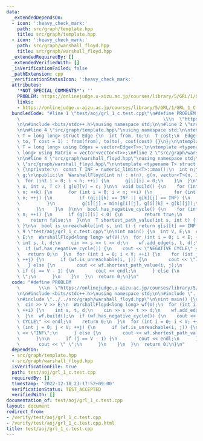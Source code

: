 ```yaml
---
data:
  _extendedDependsOn:
  - icon: ':heavy_check_mark:'
    path: src/graph/template.hpp
    title: src/graph/template.hpp
  - icon: ':heavy_check_mark:'
    path: src/graph/warshall_floyd.hpp
    title: src/graph/warshall_floyd.hpp
  _extendedRequiredBy: []
  _extendedVerifiedWith: []
  _isVerificationFailed: false
  _pathExtension: cpp
  _verificationStatusIcon: ':heavy_check_mark:'
  attributes:
    '*NOT_SPECIAL_COMMENTS*': ''
    PROBLEM: https://onlinejudge.u-aizu.ac.jp/courses/library/5/GRL/1/GRL_1_C
    links:
    - https://onlinejudge.u-aizu.ac.jp/courses/library/5/GRL/1/GRL_1_C
  bundledCode: "#line 1 \"test/aoj/grl_1_c.test.cpp\"\n#define PROBLEM           \
    \                                                     \\\n  \"https://onlinejudge.u-aizu.ac.jp/courses/library/5/GRL/1/GRL_1_C\"\
    \n\n#include <bits/stdc++.h>\nusing namespace std;\n\n#line 2 \"src/graph/template.hpp\"\
    \n\n#line 4 \"src/graph/template.hpp\"\nusing namespace std;\n\ntemplate <typename\
    \ T = long long> struct Edge {\n  int from, to;\n  T cost;\n  Edge(int from, int\
    \ to, T cost = 1) : from(from), to(to), cost(cost) {}\n};\n\ntemplate <typename\
    \ T = long long> using Edges = vector<Edge<T>>;\n\ntemplate <typename T = long\
    \ long> using Matrix = vector<vector<T>>;\n#line 2 \"src/graph/warshall_floyd.hpp\"\
    \n\n#line 4 \"src/graph/warshall_floyd.hpp\"\nusing namespace std;\n\n#line 7\
    \ \"src/graph/warshall_floyd.hpp\"\n\ntemplate <typename T> struct WarshallFloyd\
    \ {\nprivate:\n  const T INF = numeric_limits<T>::max();\n  int n;\n  Matrix<T>\
    \ g;\n\npublic:\n  WarshallFloyd(int n) : n(n), g(n, vector<T>(n, INF)) {\n  \
    \  for (int i = 0; i < n; ++i) {\n      g[i][i] = 0;\n    }\n  }\n\n  void add_edge(int\
    \ u, int v, T c) { g[u][v] = c; }\n\n  void build() {\n    for (int k = 0; k <\
    \ n; ++k) {\n      for (int i = 0; i < n; ++i) {\n        for (int j = 0; j <\
    \ n; ++j) {\n          if (g[i][k] == INF || g[k][j] == INF) {\n            continue;\n\
    \          }\n          g[i][j] = min(g[i][j], g[i][k] + g[k][j]);\n        }\n\
    \      }\n    }\n  }\n\n  bool has_negative_cycle() {\n    for (int i = 0; i <\
    \ n; ++i) {\n      if (g[i][i] < 0) {\n        return true;\n      }\n    }\n\
    \    return false;\n  }\n\n  T shortest_path_value(int s, int t) { return g[s][t];\
    \ }\n\n  bool is_unreachable(int s, int t) { return g[s][t] == INF; }\n};\n#line\
    \ 9 \"test/aoj/grl_1_c.test.cpp\"\n\nint main() {\n  int V, E;\n  cin >> V >>\
    \ E;\n  WarshallFloyd<long long> wf(V);\n  for (int i = 0; i < E; ++i) {\n   \
    \ int s, t, d;\n    cin >> s >> t >> d;\n    wf.add_edge(s, t, d);\n  }\n  wf.build();\n\
    \  if (wf.has_negative_cycle()) {\n    cout << \"NEGATIVE CYCLE\" << endl;\n \
    \   return 0;\n  }\n  for (int i = 0; i < V; ++i) {\n    for (int j = 0; j < V;\
    \ ++j) {\n      if (wf.is_unreachable(i, j)) {\n        cout << \"INF\";\n   \
    \   } else {\n        cout << wf.shortest_path_value(i, j);\n      }\n\n     \
    \ if (j == V - 1) {\n        cout << endl;\n      } else {\n        cout << \"\
    \ \";\n      }\n    }\n  }\n  return 0;\n}\n"
  code: "#define PROBLEM                                                         \
    \       \\\n  \"https://onlinejudge.u-aizu.ac.jp/courses/library/5/GRL/1/GRL_1_C\"\
    \n\n#include <bits/stdc++.h>\nusing namespace std;\n\n#include \"../../src/graph/template.hpp\"\
    \n#include \"../../src/graph/warshall_floyd.hpp\"\n\nint main() {\n  int V, E;\n\
    \  cin >> V >> E;\n  WarshallFloyd<long long> wf(V);\n  for (int i = 0; i < E;\
    \ ++i) {\n    int s, t, d;\n    cin >> s >> t >> d;\n    wf.add_edge(s, t, d);\n\
    \  }\n  wf.build();\n  if (wf.has_negative_cycle()) {\n    cout << \"NEGATIVE\
    \ CYCLE\" << endl;\n    return 0;\n  }\n  for (int i = 0; i < V; ++i) {\n    for\
    \ (int j = 0; j < V; ++j) {\n      if (wf.is_unreachable(i, j)) {\n        cout\
    \ << \"INF\";\n      } else {\n        cout << wf.shortest_path_value(i, j);\n\
    \      }\n\n      if (j == V - 1) {\n        cout << endl;\n      } else {\n \
    \       cout << \" \";\n      }\n    }\n  }\n  return 0;\n}\n"
  dependsOn:
  - src/graph/template.hpp
  - src/graph/warshall_floyd.hpp
  isVerificationFile: true
  path: test/aoj/grl_1_c.test.cpp
  requiredBy: []
  timestamp: '2022-12-18 23:17:52+09:00'
  verificationStatus: TEST_ACCEPTED
  verifiedWith: []
documentation_of: test/aoj/grl_1_c.test.cpp
layout: document
redirect_from:
- /verify/test/aoj/grl_1_c.test.cpp
- /verify/test/aoj/grl_1_c.test.cpp.html
title: test/aoj/grl_1_c.test.cpp
---
```

